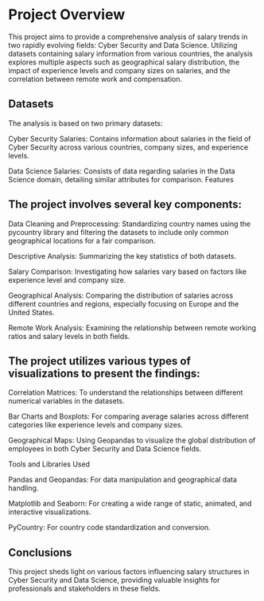 # Project Overview

This project aims to provide a comprehensive analysis of salary trends in two rapidly evolving fields: Cyber Security and Data Science. Utilizing datasets containing salary information from various countries, the analysis explores multiple aspects such as geographical salary distribution, the impact of experience levels and company sizes on salaries, and the correlation between remote work and compensation.

## Datasets
The analysis is based on two primary datasets:

Cyber Security Salaries: Contains information about salaries in the field of Cyber Security across various countries, company sizes, and experience levels.

Data Science Salaries: Consists of data regarding salaries in the Data Science domain, detailing similar attributes for comparison.
Features

## The project involves several key components:

Data Cleaning and Preprocessing: Standardizing country names using the pycountry library and filtering the datasets to include only common geographical locations for a fair comparison.

Descriptive Analysis: Summarizing the key statistics of both datasets.

Salary Comparison: Investigating how salaries vary based on factors like experience level and company size.

Geographical Analysis: Comparing the distribution of salaries across different countries and regions, especially focusing on Europe and the United States.

Remote Work Analysis: Examining the relationship between remote working ratios and salary levels in both fields.


## The project utilizes various types of visualizations to present the findings:

Correlation Matrices: To understand the relationships between different numerical variables in the datasets.

Bar Charts and Boxplots: For comparing average salaries across different categories like experience levels and company sizes.

Geographical Maps: Using Geopandas to visualize the global distribution of employees in both Cyber Security and Data Science fields.

Tools and Libraries Used

Pandas and Geopandas: For data manipulation and geographical data handling.

Matplotlib and Seaborn: For creating a wide range of static, animated, and interactive visualizations.

PyCountry: For country code standardization and conversion.

## Conclusions

This project sheds light on various factors influencing salary structures in Cyber Security and Data Science, providing valuable insights for professionals and stakeholders in these fields.
